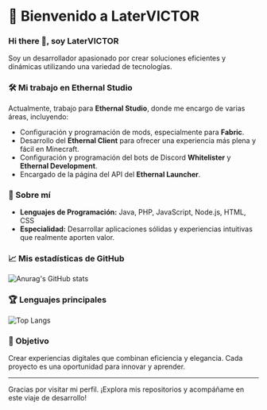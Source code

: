 # 🌌 Bienvenido a LaterVICTOR

### Hi there 👋, soy **LaterVICTOR**

Soy un desarrollador apasionado por crear soluciones eficientes y dinámicas utilizando una variedad de tecnologías.

### 🛠️ Mi trabajo en Ethernal Studio
Actualmente, trabajo para **Ethernal Studio**, donde me encargo de varias áreas, incluyendo:
- Configuración y programación de mods, especialmente para **Fabric**.
- Desarrollo del **Ethernal Client** para ofrecer una experiencia más plena y fácil en Minecraft.
- Configuración y programación del bots de Discord **Whitelister** y **Ethernal Development**.
- Encargado de la página del API del **Ethernal Launcher**.

### 🚀 Sobre mí
- **Lenguajes de Programación:** Java, PHP, JavaScript, Node.js, HTML, CSS
- **Especialidad:** Desarrollar aplicaciones sólidas y experiencias intuitivas que realmente aporten valor.

### 📈 Mis estadísticas de GitHub

![Anurag's GitHub stats](https://github-readme-stats.vercel.app/api?username=LaterVICTOR&theme=merko&text_color=329a15&show_icons=true)

### 🏆 Lenguajes principales

![Top Langs](https://github-readme-stats.vercel.app/api/top-langs/?username=LaterVICTOR&hide_progress=donut&theme=merko&text_color=145c00&number_format=short)
### 🎯 Objetivo
Crear experiencias digitales que combinan eficiencia y elegancia. Cada proyecto es una oportunidad para innovar y aprender.

---

Gracias por visitar mi perfil. ¡Explora mis repositorios y acompáñame en este viaje de desarrollo!
